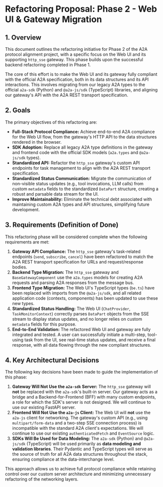 # Refactoring Proposal: Phase 2 - Web UI & Gateway Migration

## 1. Overview

This document outlines the refactoring initiative for Phase 2 of the A2A protocol alignment project, with a specific focus on the Web UI and its supporting `http_sse` gateway. This phase builds upon the successful backend refactoring completed in Phase 1.

The core of this effort is to make the Web UI and its gateway fully compliant with the official A2A specification, both in its data structures and its API interactions. This involves migrating from our legacy A2A types to the official `a2a-sdk` (Python) and `@a2a-js/sdk` (TypeScript) libraries, and aligning our gateway's API with the A2A REST transport specification.

## 2. Goals

The primary objectives of this refactoring are:

*   **Full-Stack Protocol Compliance:** Achieve end-to-end A2A compliance for the Web UI flow, from the gateway's HTTP API to the data structures rendered in the browser.
*   **SDK Adoption:** Replace all legacy A2A type definitions in the gateway and frontend code with the official SDK models (`a2a.types` and `@a2a-js/sdk` types).
*   **Standardized API:** Refactor the `http_sse` gateway's custom API endpoints for task management to align with the A2A REST transport specification.
*   **Standardized Status Communication:** Migrate the communication of non-visible status updates (e.g., tool invocations, LLM calls) from custom `metadata` fields to the standardized `DataPart` structure, creating a robust and parsable data stream for the UI.
*   **Improve Maintainability:** Eliminate the technical debt associated with maintaining custom A2A types and API structures, simplifying future development.

## 3. Requirements (Definition of Done)

This refactoring phase will be considered complete when the following requirements are met:

1.  **Gateway API Compliance:** The `http_sse` gateway's task-related endpoints (`send`, `subscribe`, `cancel`) have been refactored to match the A2A REST transport specification for URLs and request/response bodies.
2.  **Backend Type Migration:** The `http_sse` gateway and `BaseGatewayComponent` use the `a2a.types` models for creating A2A requests and parsing A2A responses from the message bus.
3.  **Frontend Type Migration:** The Web UI's TypeScript types (`be.ts`) have been replaced with imports from the `@a2a-js/sdk`, and all related application code (contexts, components) has been updated to use these new types.
4.  **Standardized Status Handling:** The Web UI (`ChatProvider`, `TaskMonitorContext`) correctly parses `DataPart` objects from the SSE stream to display status updates, and no longer relies on custom `metadata` fields for this purpose.
5.  **End-to-End Validation:** The refactored Web UI and gateway are fully integrated and tested. A user can successfully initiate a multi-step, tool-using task from the UI, see real-time status updates, and receive a final response, with all data flowing through the new compliant structures.

## 4. Key Architectural Decisions

The following key decisions have been made to guide the implementation of this phase:

1.  **Gateway Will Not Use the `a2a-sdk` Server:** The `http_sse` gateway will **not** be replaced with the `a2a-sdk`'s built-in server. Our gateway acts as a bridge and a Backend-for-Frontend (BFF) with many custom endpoints, a role for which the SDK's server is not designed. We will continue to use our existing FastAPI server.
2.  **Frontend Will Not Use the `a2a-js` Client:** The Web UI will **not** use the `a2a-js` client for networking. The gateway's custom API (e.g., using `multipart/form-data` and a two-step SSE connection process) is incompatible with the standard A2A client's expectations. We will continue to use our existing `authenticatedFetch` and `EventSource` logic.
3.  **SDKs Will Be Used for Data Modeling:** The `a2a-sdk` (Python) and `@a2a-js/sdk` (TypeScript) will be used primarily as **data modeling and validation libraries**. Their Pydantic and TypeScript types will serve as the source of truth for all A2A data structures throughout the stack, ensuring compliance at the data-interchange level.

This approach allows us to achieve full protocol compliance while retaining control over our custom server architecture and minimizing unnecessary refactoring of the networking layers.
